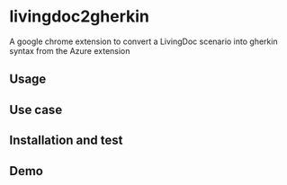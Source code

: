 # livingdoc2gherkin
A google chrome extension to convert a LivingDoc scenario into gherkin syntax from the Azure extension

## Usage

## Use case

## Installation and test

## Demo

